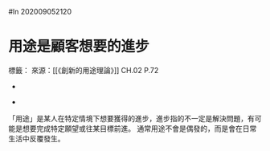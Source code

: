 #ln 202009052120 
# 用途是顧客想要的進步
標籤：
來源：[[《創新的用途理論》]] CH.02 P.72

-

>

-

「用途」是某人在特定情境下想要獲得的進步，進步指的不一定是解決問題，有可能是想要完成特定願望或往某目標前進。
通常用途不會是偶發的，而是會在日常生活中反覆發生。
